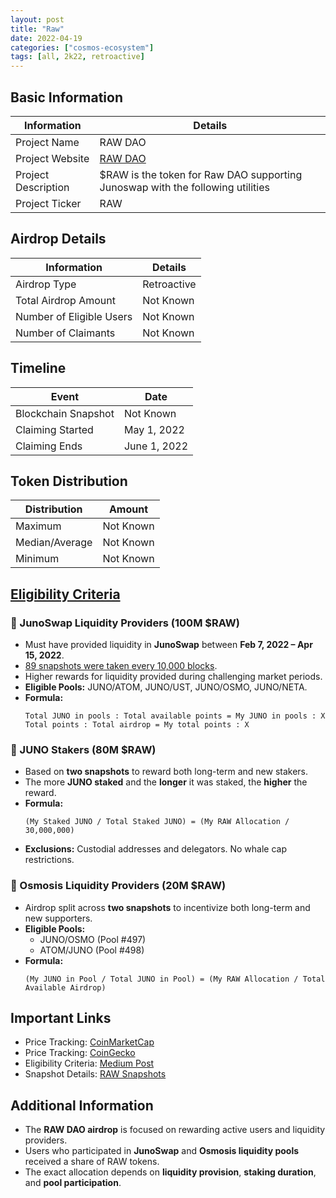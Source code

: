 ```yaml
---
layout: post
title: "Raw"
date: 2022-04-19
categories: ["cosmos-ecosystem"]
tags: [all, 2k22, retroactive]
---
```


## Basic Information

| Information         | Details                                                                        |
| ------------------- | ------------------------------------------------------------------------------ |
| Project Name        | RAW DAO                                                                        |
| Project Website     | [RAW DAO](https://www.rawdao.zone/)                                            |
| Project Description | $RAW is the token for Raw DAO supporting Junoswap with the following utilities |
| Project Ticker      | RAW                                                                            |

## Airdrop Details

| Information              | Details     |
| ------------------------ | ----------- |
| Airdrop Type             | Retroactive |
| Total Airdrop Amount     | Not Known   |
| Number of Eligible Users | Not Known   |
| Number of Claimants      | Not Known   |

## Timeline

| Event               | Date         |
| ------------------- | ------------ |
| Blockchain Snapshot | Not Known    |
| Claiming Started    | May 1, 2022  |
| Claiming Ends       | June 1, 2022 |

## Token Distribution

| Distribution   | Amount    |
| -------------- | --------- |
| Maximum        | Not Known |
| Median/Average | Not Known |
| Minimum        | Not Known |

## [Eligibility Criteria](https://medium.com/raw-dao/raw-fairdrop-1472c187c245)

### 🔹 JunoSwap Liquidity Providers (100M $RAW)

- Must have provided liquidity in **JunoSwap** between **Feb 7, 2022 – Apr 15, 2022**.
- [89 snapshots were taken every 10,000 blocks](https://gist.githubusercontent.com/dimiandre/0fc21721a0d75b9b1da469e3d0707b8d/raw/726b0fb9681af6034bfb2c27526b39cc23330ab1/RAW_Snapshots.md).
- Higher rewards for liquidity provided during challenging market periods.
- **Eligible Pools:** JUNO/ATOM, JUNO/UST, JUNO/OSMO, JUNO/NETA.
- **Formula:**
  ```
  Total JUNO in pools : Total available points = My JUNO in pools : X
  Total points : Total airdrop = My total points : X
  ```

### 🔹 JUNO Stakers (80M $RAW)

- Based on **two snapshots** to reward both long-term and new stakers.
- The more **JUNO staked** and the **longer** it was staked, the **higher** the reward.
- **Formula:**
  ```
  (My Staked JUNO / Total Staked JUNO) = (My RAW Allocation / 30,000,000)
  ```
- **Exclusions:** Custodial addresses and delegators. No whale cap restrictions.

### 🔹 Osmosis Liquidity Providers (20M $RAW)

- Airdrop split across **two snapshots** to incentivize both long-term and new supporters.
- **Eligible Pools:**
  - JUNO/OSMO (Pool #497)
  - ATOM/JUNO (Pool #498)
- **Formula:**
  ```
  (My JUNO in Pool / Total JUNO in Pool) = (My RAW Allocation / Total Available Airdrop)
  ```

## Important Links

- Price Tracking: [CoinMarketCap](https://coinmarketcap.com/currencies/)
- Price Tracking: [CoinGecko](https://www.coingecko.com/en/coins/)
- Eligibility Criteria: [Medium Post](https://medium.com/raw-dao/raw-fairdrop-1472c187c245)
- Snapshot Details: [RAW Snapshots](https://gist.githubusercontent.com/dimiandre/0fc21721a0d75b9b1da469e3d0707b8d/raw/726b0fb9681af6034bfb2c27526b39cc23330ab1/RAW_Snapshots.md)

## Additional Information

- The **RAW DAO airdrop** is focused on rewarding active users and liquidity providers.
- Users who participated in **JunoSwap** and **Osmosis liquidity pools** received a share of RAW tokens.
- The exact allocation depends on **liquidity provision**, **staking duration**, and **pool participation**.
